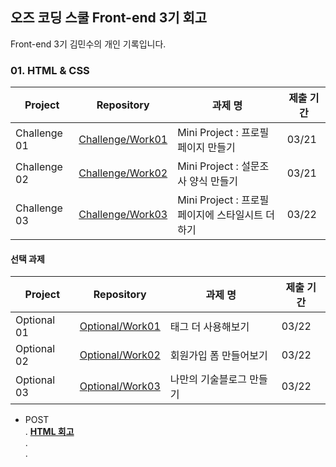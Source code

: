 ## 오즈 코딩 스쿨 Front-end 3기 회고
Front-end 3기 김민수의 개인 기록입니다.


### 01. HTML & CSS 
| Project | Repository | 과제 명 | 제출 기간 |
| --- | --- | --- | --- |
| Challenge 01 | [Challenge/Work01](https://github.com/yoyobar/OZ_CodingSchool/tree/main/01.%20HTML_CSS/Challenge/Work01) | Mini Project : 프로필 페이지 만들기 |03/21
| Challenge 02 | [Challenge/Work02](https://github.com/yoyobar/OZ_CodingSchool/tree/main/01.%20HTML_CSS/Challenge/Work02) | Mini Project : 설문조사 양식 만들기 | 03/21 |
| Challenge 03 | [Challenge/Work03](https://github.com/yoyobar/OZ_CodingSchool/tree/main/01.%20HTML_CSS/Challenge/Work03) | Mini Project : 프로필 페이지에 스타일시트 더하기 | 03/22 |
#### 선택 과제
| Project | Repository | 과제 명 | 제출 기간 |
| --- | --- | --- | --- |
| Optional 01 |[Optional/Work01](https://github.com/yoyobar/OZ_CodingSchool/blob/main/01.%20HTML_CSS/Optional/01-tag.html)|태그 더 사용해보기 |03/22|
| Optional 02 |[Optional/Work02](https://github.com/yoyobar/OZ_CodingSchool/blob/main/01.%20HTML_CSS/Optional/02-signup.html)|회원가입 폼 만들어보기 |03/22|
| Optional 03 |[Optional/Work03](https://plaid-plow-0e3.notion.site/Minsu-Kim-3d4cdf754f1e42cf8460dd12408a41a4)|나만의 기술블로그 만들기|03/22|

- POST <br>.&nbsp;[**HTML 회고**](https://plaid-plow-0e3.notion.site/HTML-f9ecf5bf5d814bcbb75f2eaab728dc5a?pvs=4)<br>.<br>.
